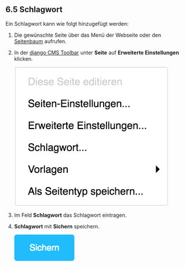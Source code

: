 
<a name="6-5-schlagwort">6.5 Schlagwort</a>
-----
Ein Schlagwort kann wie folgt hinzugefügt werden:

  1. Die gewünschte Seite über das Menü der Webseite oder den [Seitenbaum](../grundlagen.md#1-5-seitenbaum) aufrufen.
  2. In der [django CMS Toolbar](../grundlagen.md#1-1-django-cms-toolbar) unter **Seite** auf **Erweiterte Einstellungen** klicken.
      
      ![Seiten-Einstellungen](../../screenshots/Bildschirmfoto_Seiten-Einstellungen.png)
  
  3. Im Feld **Schlagwort** das Schlagwort eintragen.
  4. **Schlagwort** mit **Sichern** speichern.
      
      ![Sichern](../../screenshots/Bildschirmfoto_Sichern.png)
